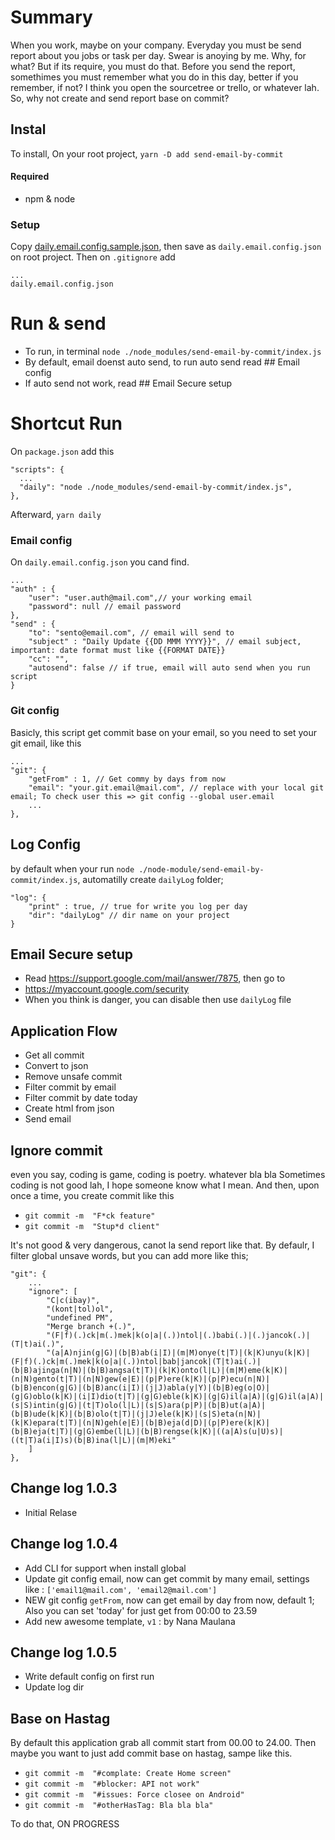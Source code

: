 # Summary
When you work, maybe on your company.
Everyday you must be send report about you jobs or task per day. Swear is anoying by me. Why, for what?
But if its require, you must do that.
Before you send the report, somethimes you must remember what you do in this day, better if you remember, if not? I think you open the sourcetree or trello, or whatever lah.
So, why not create and send report base on commit?

## Instal

To install, On your root project, `yarn -D add send-email-by-commit`

#### Required
* npm & node

### Setup
Copy [daily.email.config.sample.json](https://raw.githubusercontent.com/indaam/send-email-by-commit/master/daily.email.config.sample.json), then save as `daily.email.config.json` on root project.
Then on `.gitignore` add
```
...
daily.email.config.json
```

# Run & send
* To run, in terminal `node ./node_modules/send-email-by-commit/index.js`
* By default, email doenst auto send, to run auto send read ## Email config
* If auto send not work, read ## Email Secure setup

# Shortcut Run
On `package.json` add this
```
"scripts": {
  ...
  "daily": "node ./node_modules/send-email-by-commit/index.js",
},
```
Afterward, `yarn daily`

### Email config
On `daily.email.config.json` you cand find.
```
...
"auth" : {
    "user": "user.auth@mail.com",// your working email
    "password": null // email password
},
"send" : {
    "to": "sento@email.com", // email will send to
    "subject" : "Daily Update {{DD MMM YYYY}}", // email subject, important: date format must like {{FORMAT DATE}}
    "cc": "",
    "autosend": false // if true, email will auto send when you run script
}
```

### Git config
Basicly, this script get commit base on your email, so you need to set your git email, like this
```
...
"git": {
    "getFrom" : 1, // Get commy by days from now
    "email": "your.git.email@mail.com", // replace with your local git email; To check user this => git config --global user.email 
    ...
},
```

## Log Config
by default when your run `node ./node-module/send-email-by-commit/index.js`, automatilly create `dailyLog` folder;

```
"log": {
    "print" : true, // true for write you log per day
    "dir": "dailyLog" // dir name on your project
}
```

## Email Secure setup
* Read https://support.google.com/mail/answer/7875, then go to
* https://myaccount.google.com/security
* When you think is danger, you can disable then use `dailyLog` file

## Application Flow
* Get all commit
* Convert to json
* Remove unsafe commit
* Filter commit by email
* Filter commit by date today
* Create html from json
* Send email

## Ignore commit
even you say, coding is game, coding is poetry. whatever bla bla
Sometimes coding is not good lah, I hope someone know what I mean.
And then, upon once a time, you create commit like this
* `git commit -m  "F*ck feature"`
* `git commit -m  "Stup*d client"`

It's not good & very dangerous, canot la send report like that. By defaulr, I filter global unsave words, but you can add more like this;
```
"git": {
    ...
    "ignore": [
        "C|c(ibay)",
        "(kont|tol)ol",
        "undefined PM",
        "Merge branch +(.)",
        "(F|f)(.)ck|m(.)mek|k(o|a|(.))ntol|(.)babi(.)|(.)jancok(.)|(T|t)ai(.)",
        "(a|A)njin(g|G)|(b|B)ab(i|I)|(m|M)onye(t|T)|(k|K)unyu(k|K)|(F|f)(.)ck|m(.)mek|k(o|a|(.))ntol|bab|jancok|(T|t)ai(.)|(b|B)ajinga(n|N)|(b|B)angsa(t|T)|(k|K)onto(l|L)|(m|M)eme(k|K)|(n|N)gento(t|T)|(n|N)gew(e|E)|(p|P)ere(k|K)|(p|P)ecu(n|N)|(b|B)encon(g|G)|(b|B)anc(i|I)|(j|J)abla(y|Y)|(b|B)eg(o|O)|(g|G)oblo(k|K)|(i|I)dio(t|T)|(g|G)eble(k|K)|(g|G)il(a|A)|(g|G)il(a|A)|(s|S)intin(g|G)|(t|T)olo(l|L)|(s|S)ara(p|P)|(b|B)ut(a|A)|(b|B)ude(k|K)|(b|B)olo(t|T)|(j|J)ele(k|K)|(s|S)eta(n|N)|(k|K)epara(t|T)|(n|N)geh(e|E)|(b|B)eja(d|D)|(p|P)ere(k|K)|(b|B)eja(t|T)|(g|G)embe(l|L)|(b|B)rengse(k|K)|((a|A)s(u|U)s)|((t|T)a(i|I)s)(b|B)ina(l|L)|(m|M)eki"
    ]
},
```

## Change log 1.0.3
* Initial Relase

## Change log 1.0.4
* Add CLI for support when install global
* Update git config email, now can get commit by many email, settings like : `['email1@mail.com', 'email2@mail.com']`
* NEW git config `getFrom`, now can get email by day from now, default 1; Also you can set 'today' for just get from 00:00 to 23.59
* Add new awesome template, `v1` : by Nana Maulana

## Change log 1.0.5
* Write default config on first run
* Update log dir

## Base on Hastag
By default this application grab all commit start from 00.00 to 24.00.
Then maybe you want to just add commit base on hastag, sampe like this.
* `git commit -m  "#complate: Create Home screen"`
* `git commit -m  "#blocker: API not work"`
* `git commit -m  "#issues: Force closee on Android"`
* `git commit -m  "#otherHasTag: Bla bla bla"`

To do that, ON PROGRESS
